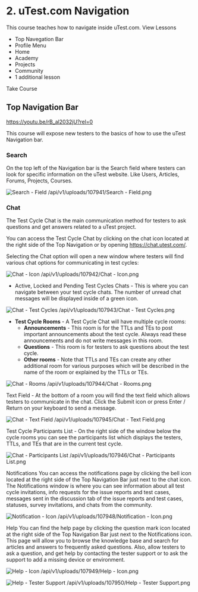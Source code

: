# 2. uTest.com Navigation

This course teaches how to navigate inside uTest.com. View Lessons

* Top Navegation Bar
* Profile Menu
* Home
* Academy
* Projects
* Community
* 1 additional lesson

Take Course


## Top Navigation Bar
https://youtu.be/rB_al2032jU?rel=0


This course will expose new testers to the basics of how to use the uTest Navigation bar.


### Search
On the top left of the Navigation bar is the Search field where testers can look for specific information on the uTest website. Like Users, Articles, Forums, Projects, Courses.

![Search - Field](https://user-images.githubusercontent.com/60019853/226380126-40564a76-717e-4a25-b177-afb4568b5209.png)
/api/v1/uploads/107941/Search - Field.png

### Chat
The Test Cycle Chat is the main communication method for testers to ask questions and get answers related to a uTest project.

You can access the Test Cycle Chat by clicking on the chat icon located at the right side of the Top Navigation or by opening https://chat.utest.com/.

Selecting the Chat option will open a new window where testers will find various chat options for communicating in test cycles:

![Chat - Icon](https://user-images.githubusercontent.com/60019853/226380271-65e2a474-3bd9-4403-b2ad-829fe5fc0bf1.png)
/api/v1/uploads/107942/Chat - Icon.png

* Active, Locked and Pending Test Cycles Chats - This is where you can navigate between your test cycle chats. The number of unread chat messages will be displayed inside of a green icon.

![Chat - Test Cycles](https://user-images.githubusercontent.com/60019853/226380313-5ebb26b1-d0d0-43bf-bceb-4bb517aa0ac6.png)
/api/v1/uploads/107943/Chat - Test Cycles.png

* **Test Cycle Rooms** - A Test Cycle Chat will have multiple cycle rooms:
  * **Announcements** - This room is for the TTLs and TEs to post important announcements about the test cycle. Always read these announcements and do not write messages in this room.
  * **Questions** - This room is for testers to ask questions about the test cycle.
  * **Other rooms** - Note that TTLs and TEs can create any other additional room for various purposes which will be described in the name of the room or explained by the TTLs or TEs.

![Chat - Rooms](https://user-images.githubusercontent.com/60019853/226380484-246e61b1-8471-4dd6-b45e-c69c2c237a8e.png)
/api/v1/uploads/107944/Chat - Rooms.png

Text Field - At the bottom of a room you will find the text field which allows testers to communicate in the chat. Click the Submit icon or press Enter / Return on your keyboard to send a message.

![Chat - Text Field](https://user-images.githubusercontent.com/60019853/226380681-e12a8643-4b3d-4141-b98d-66d8a1e0a431.png)
/api/v1/uploads/107945/Chat - Text Field.png

Test Cycle Participants List - On the right side of the window below the cycle rooms you can see the participants list which displays the testers, TTLs, and TEs that are in the current test cycle.

![Chat - Participants List](https://user-images.githubusercontent.com/60019853/226380817-26b67b45-2d46-434b-8266-7bd108f49b9c.png)
/api/v1/uploads/107946/Chat - Participants List.png

Notifications
You can access the notifications page by clicking the bell icon located at the right side of the Top Navigation Bar just next to the chat icon.
The Notifications window is where you can see information about all test cycle invitations, info requests for the issue reports and test cases, messages sent in the discussion tab of the issue reports and test cases, statuses, survey invitations, and chats from the community.

![Notification - Icon](https://user-images.githubusercontent.com/60019853/226380981-7dcfccd7-9fb1-45da-b0f5-da9de95477e8.png)
/api/v1/uploads/107948/Notification - Icon.png

Help
You can find the help page by clicking the question mark icon located at the right side of the Top Navigation Bar just next to the Notifications icon.
This page will allow you to browse the knowledge base and search for articles and answers to frequently asked questions. Also, allow testers to ask a question, and get help by contacting the tester support or to ask the support to add a missing device or environment.

![Help - Icon](https://user-images.githubusercontent.com/60019853/226381112-7f5d0874-b117-4907-a0a2-d3390a8c7df9.png)
/api/v1/uploads/107949/Help - Icon.png

![Help - Tester Support](https://user-images.githubusercontent.com/60019853/226381162-7196afad-f79a-42e5-9172-28397037ac86.png)
/api/v1/uploads/107950/Help - Tester Support.png



